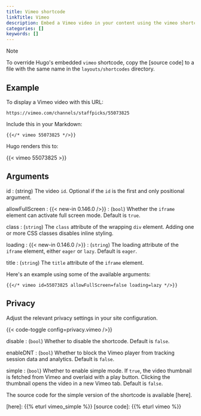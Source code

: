 ```yaml
---
title: Vimeo shortcode
linkTitle: Vimeo
description: Embed a Vimeo video in your content using the vimeo shortcode.
categories: []
keywords: []
---
```


> [!note]
> To override Hugo's embedded `vimeo` shortcode, copy the [source code] to a file with the same name in the `layouts/shortcodes` directory.

## Example

To display a Vimeo video with this URL:

```text
https://vimeo.com/channels/staffpicks/55073825
```

Include this in your Markdown:

```text
{{</* vimeo 55073825 */>}}
```

Hugo renders this to:

{{< vimeo 55073825 >}}

## Arguments

id
: (string) The video `id`. Optional if the `id` is the first and only positional argument.

allowFullScreen
: {{< new-in 0.146.0 />}}
: (`bool`) Whether the `iframe` element can activate full screen mode. Default is `true`.

class
: (`string`) The `class` attribute of the wrapping `div` element. Adding one or more CSS classes disables inline styling.

loading
: {{< new-in 0.146.0 />}}
: (`string`) The loading attribute of the `iframe` element, either `eager` or `lazy`. Default is `eager`.

title
: (`string`) The `title` attribute of the `iframe` element.

Here's an example using some of the available arguments:

```text
{{</* vimeo id=55073825 allowFullScreen=false loading=lazy */>}}
```

## Privacy

Adjust the relevant privacy settings in your site configuration.

{{< code-toggle config=privacy.vimeo />}}

disable
: (`bool`) Whether to disable the shortcode. Default is `false`.

enableDNT
: (`bool`) Whether to block the Vimeo player from tracking session data and analytics. Default is `false`.

simple
: (`bool`) Whether to enable simple mode. If `true`, the video thumbnail is fetched from Vimeo and overlaid with a play button. Clicking the thumbnail opens the video in a new Vimeo tab. Default is `false`.

The source code for the simple version of the shortcode is available [here].

[here]: {{% eturl vimeo_simple %}}
[source code]: {{% eturl vimeo %}}
